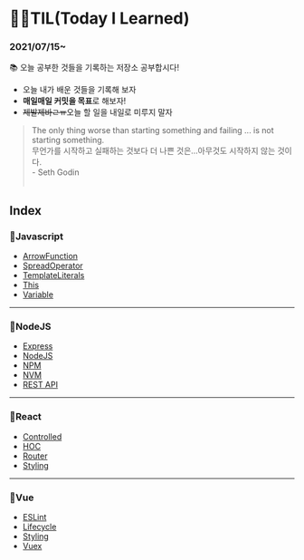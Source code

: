 # ✍🏻TIL(Today I Learned) 

<h3>2021/07/15~</h3>
📚 오늘 공부한 것들을 기록하는 저장소 공부합시다!

- 오늘 내가 배운 것들을 기록해 보자
- **매일매일 커밋을 목표**로 해보자! 
- ~~제발제바ㄹㅠ~~오늘 할 일을 내일로 미루지 말자

> The only thing worse than starting something and failing ... is not starting something. <br />
> 무언가를 시작하고 실패하는 것보다 더 나쁜 것은…아무것도 시작하지 않는 것이다. <br />
> \- Seth Godin
<br /><br />

## Index

### 📌Javascript
- [ArrowFunction](Javascript/ArrowFunction.md)
- [SpreadOperator](Javascript/SpreadOperator.md)
- [TemplateLiterals](Javascript/TemplateLiterals.md)
- [This](Javascript/This.md)
- [Variable](Javascript/Variable.md)

---

### 📌NodeJS

- [Express](Node.js/Express.md)
- [NodeJS](Node.js/Nodejs.md)
- [NPM](Node.js/NPM.md)
- [NVM](Node.js/NVM.md)
- [REST API](Node.js/REST_API.md)

---

### 📌React

- [Controlled](React/Controlled.md)
- [HOC](React/HOC.md)
- [Router](React/Router.md)
- [Styling](React/Styling.md)

---

### 📌Vue

- [ESLint](Vue/ESLint.md)
- [Lifecycle](Vue/Lifecycle.md)
- [Styling](Vue/Styling.md)
- [Vuex](Vue/Vuex.md)
